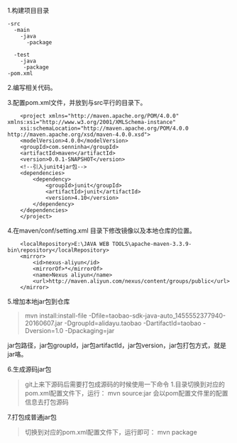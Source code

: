﻿1.构建项目目录

	-src
	  -main
	    -java
	      -package
		
	  -test
	    -java
	     -package
	-pom.xml

2.编写相关代码。

3.配置pom.xml文件，并放到与src平行的目录下。
```
	<project xmlns="http://maven.apache.org/POM/4.0.0" xmlns:xsi="http://www.w3.org/2001/XMLSchema-instance"
	xsi:schemaLocation="http://maven.apache.org/POM/4.0.0 http://maven.apache.org/xsd/maven-4.0.0.xsd">
	<modelVersion>4.0.0</modelVersion>
	<groupId>com.senninha</groupId>
	<artifactId>maven</artifactId>
	<version>0.0.1-SNAPSHOT</version>
	<!--引入junit4jar包-->
	<dependencies>
		<dependency>
			<groupId>junit</groupId>
			<artifactId>junit</artifactId>
			<version>4.10</version>
		</dependency>
	</dependencies>
	</project>
```
4.在maven/conf/setting.xml 目录下修改镜像以及本地仓库的位置。
```
	<localRepository>E:\JAVA WEB TOOLS\apache-maven-3.3.9-bin\repository</localRepository>
	<mirror>
        <id>nexus-aliyun</id>
        <mirrorOf>*</mirrorOf>
        <name>Nexus aliyun</name>
        <url>http://maven.aliyun.com/nexus/content/groups/public</url>
    </mirror> 
```


	
5.增加本地jar包到仓库
> mvn install:install-file -Dfile=taobao-sdk-java-auto_1455552377940-20160607.jar -DgroupId=alidayu.taobao -DartifactId=taobao -Dversion=1.0 -Dpackaging=jar

jar包路径，jar包groupId，jar包artifactId，jar包version，jar包打包方式，就是jar咯。

6.生成源码jar包
> git上来下源码后需要打包成源码的时候使用一下命令
1.目录切换到对应的pom.xml配置文件下，运行：
mvn source:jar
会以pom配置文件里的配置信息去打包源码


7.打包成普通jar包
>切换到对应的pom.xml配置文件下，运行即可： 
mvn package


